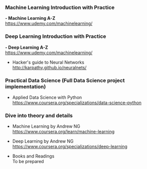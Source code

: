 ### Machine Learning Introduction with Practice
<b>- Machine Learning A-Z </b><br>
https://www.udemy.com/machinelearning/


### Deep Learning Introduction with Practice
<b>- Deep Learning A-Z</b><br>
https://www.udemy.com/machinelearning/

- Hacker's guide to Neural Networks<br>
http://karpathy.github.io/neuralnets/


### Practical Data Science (Full Data Science project implementation)
- Applied Data Science with Python<br>
https://www.coursera.org/specializations/data-science-python


### Dive into theory and details
- Machine Learning by Andrew NG<br>
https://www.coursera.org/learn/machine-learning

- Deep Learning by Andrew NG<br>
https://www.coursera.org/specializations/deep-learning

- Books and Readings<br>
To be prepared
